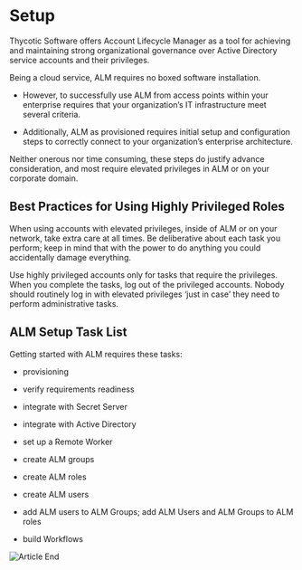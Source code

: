 ﻿[title]: # (Setup)
[tags]: # (Account Lifecycle Manager,ALM,)
[priority]: # (5000)

# Setup

Thycotic Software offers Account Lifecycle Manager as a tool for achieving and maintaining strong organizational governance over Active Directory service accounts and their privileges.

Being a cloud service, ALM requires no boxed software installation.

* However, to successfully use ALM from access points within your enterprise requires that your organization’s IT infrastructure meet several criteria.

* Additionally, ALM as provisioned requires initial setup and configuration steps to correctly connect to your organization’s enterprise architecture.

Neither onerous nor time consuming, these steps do justify advance consideration, and most require elevated privileges in ALM or on your corporate domain.

## Best Practices for Using Highly Privileged Roles

When using accounts with elevated privileges, inside of ALM or on your network, take extra care at all times. Be deliberative about each task you perform; keep in mind that with the power to do anything you could accidentally damage everything.

Use highly privileged accounts only for tasks that require the privileges. When you complete the tasks, log out of the privileged accounts. Nobody should routinely log in with elevated privileges ‘just in case’ they need to perform administrative tasks.

## ALM Setup Task List

Getting started with ALM requires these tasks:

* provisioning

* verify requirements readiness

* integrate with Secret Server

* integrate with Active Directory

* set up a Remote Worker

* create ALM groups

* create ALM roles

* create ALM users

* add ALM users to ALM Groups; add ALM Users and ALM Groups to ALM roles

* build Workflows

![Article End](../../alm-bug.png)

  
